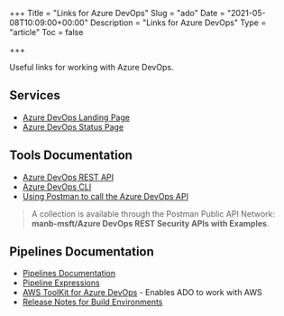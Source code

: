 +++
Title = "Links for Azure DevOps"
Slug = "ado"
Date = "2021-05-08T10:09:00+00:00"
Description = "Links for Azure DevOps"
Type = "article"
Toc = false

+++

Useful links for working with Azure DevOps.

<!--more-->

## Services

- [Azure DevOps Landing Page](https://dev.azure.com/)
- [Azure DevOps Status Page](https://status.dev.azure.com/)

## Tools Documentation

- [Azure DevOps REST API](https://docs.microsoft.com/en-us/rest/api/azure/devops)
- [Azure DevOps CLI](https://docs.microsoft.com/en-us/azure/devops/cli/quick-reference?view=azure-devops)
- [Using Postman to call the Azure DevOps API](https://sanderh.dev/call-Azure-DevOps-REST-API-Postman/)

> A collection is available through the Postman Public API Network: **manb-msft/Azure DevOps REST Security APIs with Examples**.

## Pipelines Documentation

- [Pipelines Documentation](https://docs.microsoft.com/en-gb/azure/devops/pipelines/)
- [Pipeline Expressions](https://docs.microsoft.com/en-gb/azure/devops/pipelines/process/expressions?view=azure-devops)
- [AWS ToolKit for Azure DevOps](https://docs.aws.amazon.com/vsts/index.html) - Enables ADO to work with AWS
- [Release Notes for Build Environments](https://github.com/actions/virtual-environments/releases)
